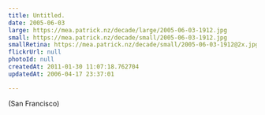 ```yaml
---
title: Untitled.
date: 2005-06-03
large: https://mea.patrick.nz/decade/large/2005-06-03-1912.jpg
small: https://mea.patrick.nz/decade/small/2005-06-03-1912.jpg
smallRetina: https://mea.patrick.nz/decade/small/2005-06-03-1912@2x.jpg
flickrUrl: null
photoId: null
createdAt: 2011-01-30 11:07:18.762704
updatedAt: 2006-04-17 23:37:01

---
```

(San Francisco)
